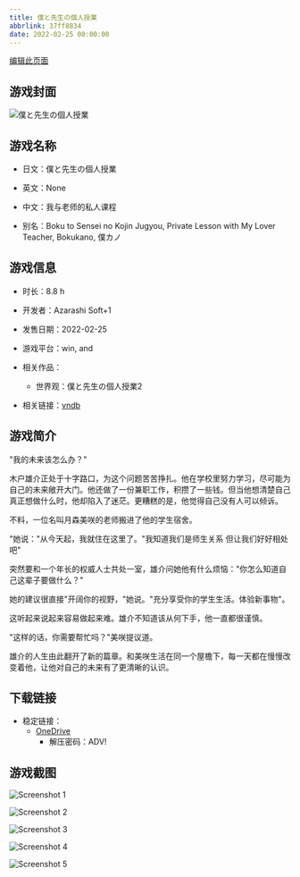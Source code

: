 ```yaml
---
title: 僕と先生の個人授業
abbrlink: 37ff8834
date: 2022-02-25 00:00:00
---
```

[编辑此页面](https://github.com/ACG-3/ADV3-source/blob/main/source/_posts/games/%E5%83%95%E3%81%A8%E5%85%88%E7%94%9F%E3%81%AE%E5%80%8B%E4%BA%BA%E6%8E%88%E6%A5%AD.md)

## 游戏封面

![僕と先生の個人授業](https://pan.timero.xyz/d/onedrive/img_lib_001/%E5%83%95%E3%81%A8%E5%85%88%E7%94%9F%E3%81%AE%E5%80%8B%E4%BA%BA%E6%8E%88%E6%A5%AD_cover.avif)


## 游戏名称

- 日文：僕と先生の個人授業
- 英文：None
- 中文：我与老师的私人课程

- 别名：Boku to Sensei no Kojin Jugyou, Private Lesson with My Lover Teacher, Bokukano, 僕カノ


## 游戏信息

- 时长：8.8 h
- 开发者：Azarashi Soft+1
- 发售日期：2022-02-25
- 游戏平台：win, and
- 相关作品：
   - 世界观：僕と先生の個人授業2

- 相关链接：[vndb](https://vndb.org/v32661)


## 游戏简介

"我的未来该怎么办？"

木户雄介正处于十字路口，为这个问题苦苦挣扎。他在学校里努力学习，尽可能为自己的未来敞开大门。他还做了一份兼职工作，积攒了一些钱。但当他想清楚自己真正想做什么时，他却陷入了迷茫。更糟糕的是，他觉得自己没有人可以倾诉。

不料，一位名叫月森美咲的老师搬进了他的学生宿舍。

"她说："从今天起，我就住在这里了。"我知道我们是师生关系 但让我们好好相处吧"

突然要和一个年长的权威人士共处一室，雄介问她他有什么烦恼："你怎么知道自己这辈子要做什么？"

她的建议很直接"开阔你的视野，"她说。"充分享受你的学生生活。体验新事物"。

这听起来说起来容易做起来难。雄介不知道该从何下手，他一直都很谨慎。

"这样的话，你需要帮忙吗？"美咲提议道。

雄介的人生由此翻开了新的篇章。和美咲生活在同一个屋檐下，每一天都在慢慢改变着他，让他对自己的未来有了更清晰的认识。


## 下载链接

- 稳定链接：
    - [OneDrive](https://pan.timero.xyz/onedrive/adv_lib_001/%E5%83%95%E3%81%A8%E5%85%88%E7%94%9F%E3%81%AE%E5%80%8B%E4%BA%BA%E6%8E%88%E6%A5%AD)
        - 解压密码：ADV!



## 游戏截图


![Screenshot 1](https://pan.timero.xyz/d/onedrive/img_lib_001/%E5%83%95%E3%81%A8%E5%85%88%E7%94%9F%E3%81%AE%E5%80%8B%E4%BA%BA%E6%8E%88%E6%A5%AD_Screenshot_1.avif)

![Screenshot 2](https://pan.timero.xyz/d/onedrive/img_lib_001/%E5%83%95%E3%81%A8%E5%85%88%E7%94%9F%E3%81%AE%E5%80%8B%E4%BA%BA%E6%8E%88%E6%A5%AD_Screenshot_2.avif)

![Screenshot 3](https://pan.timero.xyz/d/onedrive/img_lib_001/%E5%83%95%E3%81%A8%E5%85%88%E7%94%9F%E3%81%AE%E5%80%8B%E4%BA%BA%E6%8E%88%E6%A5%AD_Screenshot_3.avif)

![Screenshot 4](https://pan.timero.xyz/d/onedrive/img_lib_001/%E5%83%95%E3%81%A8%E5%85%88%E7%94%9F%E3%81%AE%E5%80%8B%E4%BA%BA%E6%8E%88%E6%A5%AD_Screenshot_4.avif)

![Screenshot 5](https://pan.timero.xyz/d/onedrive/img_lib_001/%E5%83%95%E3%81%A8%E5%85%88%E7%94%9F%E3%81%AE%E5%80%8B%E4%BA%BA%E6%8E%88%E6%A5%AD_Screenshot_5.avif)

